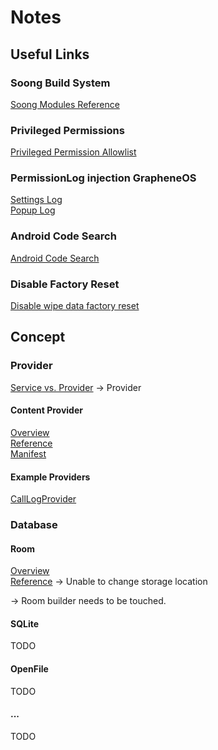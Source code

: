 # Notes

## Useful Links

### Soong Build System
[Soong Modules Reference](https://ci.android.com/builds/submitted/11337780/linux/latest/view/soong_build.html)

### Privileged Permissions
[Privileged Permission Allowlist](https://source.android.com/docs/core/permissions/perms-allowlist)

### PermissionLog injection GrapheneOS
[Settings Log](https://github.com/GrapheneOS/platform_packages_modules_Permission/blob/14/PermissionController/src/com/android/permissioncontroller/permission/ui/model/AppPermissionViewModel.kt#L1142)  
[Popup Log](https://github.com/GrapheneOS/platform_packages_modules_Permission/blob/14/PermissionController/src/com/android/permissioncontroller/permission/ui/model/GrantPermissionsViewModel.kt#L1240)

### Android Code Search
[Android Code Search](https://cs.android.com)

### Disable Factory Reset
[Disable wipe data factory reset](https://stackoverflow.com/questions/46071323/disable-wipe-data-factory-reset)

## Concept

### Provider
[Service vs. Provider](https://stackoverflow.com/questions/3523453/difference-between-android-service-and-content-provider) -> Provider

#### Content Provider
[Overview](https://developer.android.com/guide/topics/providers/content-providers)  
[Reference](https://developer.android.com/reference/android/content/ContentProvider)  
[Manifest](https://developer.android.com/guide/topics/manifest/provider-element)

#### Example Providers
[CallLogProvider](https://android.googlesource.com/platform/packages/providers/CallLogProvider)  

### Database

#### Room
[Overview](https://developer.android.com/training/data-storage/room)  
[Reference](https://developer.android.com/reference/androidx/room/package-summary) -> Unable to change storage location

-> Room builder needs to be touched.

#### SQLite
TODO

#### OpenFile
TODO

#### ...
TODO
